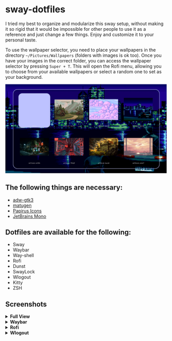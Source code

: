 # sway-dotfiles

I tried my best to organize and modularize this sway setup, without making it so rigid that it would be impossible for other people to use it as a reference and just change a few things. Enjoy and customize it to your personal taste.

To use the wallpaper selector, you need to place your wallpapers in the directory `~/Pictures/Wallpapers` (folders with images is ok too). Once you have your images in the correct folder, you can access the wallpaper selector by pressing `Super + T`. This will open the Rofi menu, allowing you to choose from your available wallpapers or select a random one to set as your background.

<img src="screenshots/wallpaper-selector.png"/>

## The following things are necessary:
- [adw-gtk3](https://github.com/lassekongo83/adw-gtk3)
- [matugen](https://github.com/InioX/matugen)
- [Papirus Icons](https://github.com/PapirusDevelopmentTeam/papirus-icon-theme)
- [JetBrains Mono](https://www.nerdfonts.com/font-downloads)

## Dotfiles are available for the following:
- Sway 
- Waybar 
- Way-shell
- Rofi
- Dunst 
- SwayLock 
- Wlogout
- Kitty
- ZSH

## Screenshots

<details>
<summary><b>Full View</b></summary>
<img src="screenshots/full-view.png"/>
</details>

<details>
<summary><b>Waybar</b></summary>
<img src="screenshots/waybar.png"/>
</details>

<details>
<summary><b>Rofi</b></summary>
<img src="screenshots/rofi.png"/>
</details>


<details>
<summary><b>Wlogout</b></summary>
<img src="screenshots/wlogout.png"/>
<img src="screenshots/wlogout2.png"/>
</details>

